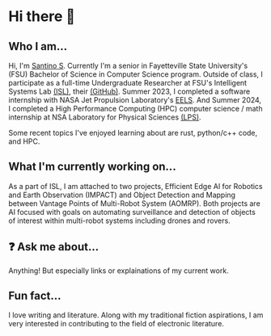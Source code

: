 # Hi there 👋

## Who I am...
Hi, I'm [Santino S](https://www.linkedin.com/in/santino-sini-53450811b/). Currently I'm a senior in Fayetteville State University's (FSU) Bachelor of Science in Computer Science program. Outside of class, I participate as a full-time Undergraduate Researcher at FSU's Intelligent Systems Lab [(ISL)](https://www.uncfsu.edu/academics/colleges-schools-and-departments/lloyd-college-of-health-science-and-technology/department-of-mathematics-and-computer-science/intelligent-systems-laboratory), their [(GitHub)](https://github.com/ISL-INTELLIGENT-SYSTEMS-LAB). Summer 2023, I completed a software internship with NASA Jet Propulsion Laboratory's [EELS](https://www.jpl.nasa.gov/robotics-at-jpl/eels). And Summer 2024, I completed a High Performance Computing (HPC) computer science / math internship at NSA Laboratory for Physical Sciences [(LPS)](https://www.lps.umd.edu/). 

Some recent topics I've enjoyed learning about are rust, python/c++ code, and HPC.

## What I'm currently working on...
As a part of ISL, I am attached to two projects, Efficient Edge AI for Robotics and Earth Observation (IMPACT) and Object Detection and Mapping between Vantage Points of Multi-Robot System (AOMRP). Both projects are AI focused with goals on automating surveillance and detection of objects of interest within multi-robot systems including drones and rovers.

## ❓ Ask me about...
Anything! But especially links or explainations of my current work.

## Fun fact...
I love writing and literature. Along with my traditional fiction aspirations, I am very interested in contributing to the field of electronic literature. 

<!--
**oTinoSan/oTinoSan** is a ✨ _special_ ✨ repository because its `README.md` (this file) appears on your GitHub profile.

Here are some ideas to get you started:

- 🔭 I’m currently working on ...
- 🌱 I’m currently learning ...
- 👯 I’m looking to collaborate on ...
- 🤔 I’m looking for help with ...
- 💬 Ask me about ...
- 📫 How to reach me: ...
- 😄 Pronouns: ...
- ⚡ Fun fact: ...
-->
